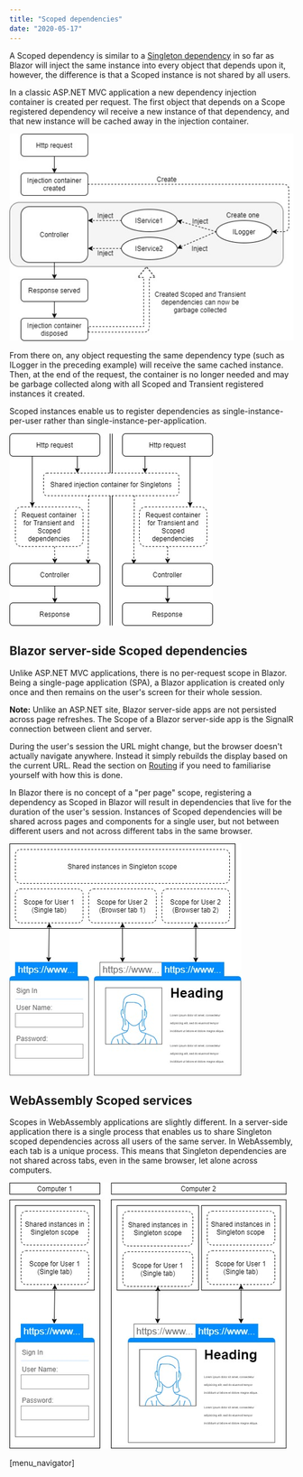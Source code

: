 ```yaml
---
title: "Scoped dependencies"
date: "2020-05-17"
---
```


A Scoped dependency is similar to a [Singleton dependency](/dependency-injection/dependency-lifetimes-and-scopes/singleton-dependencies/) in so far as Blazor will inject the same instance into every object that depends upon it, however, the difference is that a Scoped instance is not shared by all users.

In a classic ASP.NET MVC application a new dependency injection container is created per request. The first object that depends on a Scope registered dependency wil receive a new instance of that dependency, and that new instance will be cached away in the injection container.

![](images/aspmvc-injection.jpg)

From there on, any object requesting the same dependency type (such as ILogger in the preceding example) will receive the same cached instance. Then, at the end of the request, the container is no longer needed and may be garbage collected along with all Scoped and Transient registered instances it created.

Scoped instances enable us to register dependencies as single-instance-per-user rather than single-instance-per-application.

![](images/aspmvc-singleton-vs-scoped.jpg)

## Blazor server-side Scoped dependencies

Unlike ASP.NET MVC applications, there is no per-request scope in Blazor. Being a single-page application (SPA), a Blazor application is created only once and then remains on the user's screen for their whole session.

**Note:** Unlike an ASP.NET site, Blazor server-side apps are not persisted across page refreshes. The Scope of a Blazor server-side app is the SignalR connection between client and server.

During the user's session the URL might change, but the browser doesn't actually navigate anywhere. Instead it simply rebuilds the display based on the current URL. Read the section on [Routing](/routing) if you need to familiarise yourself with how this is done.

In Blazor there is no concept of a "per page" scope, registering a dependency as Scoped in Blazor will result in dependencies that live for the duration of the user's session. Instances of Scoped dependencies will be shared across pages and components for a single user, but not between different users and not across different tabs in the same browser.

![](images/BlazorServerScopes.jpg)

## WebAssembly Scoped services

Scopes in WebAssembly applications are slightly different. In a server-side application there is a single process that enables us to share Singleton scoped dependencies across all users of the same server. In WebAssembly, each tab is a unique process. This means that Singleton dependencies are not shared across tabs, even in the same browser, let alone across computers.

![](images/BlazorWebAssemblyScopes.jpg)

\[menu\_navigator\]
